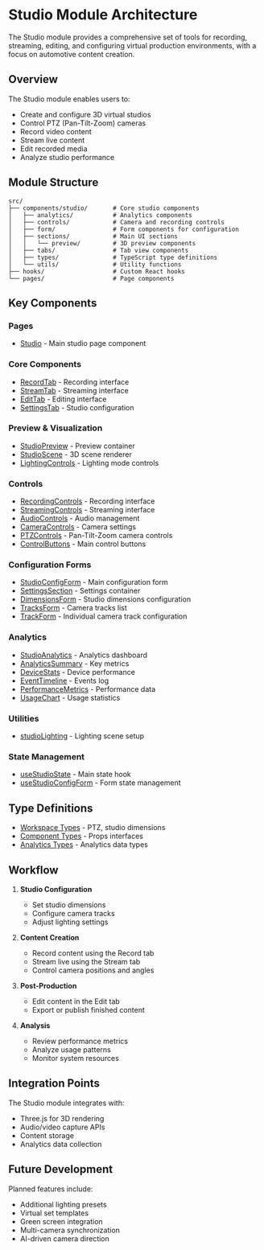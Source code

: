 
# Studio Module Architecture

The Studio module provides a comprehensive set of tools for recording, streaming, editing, and configuring virtual production environments, with a focus on automotive content creation.

## Overview

The Studio module enables users to:
- Create and configure 3D virtual studios
- Control PTZ (Pan-Tilt-Zoom) cameras
- Record video content
- Stream live content
- Edit recorded media
- Analyze studio performance

## Module Structure

```
src/
├── components/studio/       # Core studio components
│   ├── analytics/           # Analytics components
│   ├── controls/            # Camera and recording controls
│   ├── form/                # Form components for configuration
│   ├── sections/            # Main UI sections
│   │   └── preview/         # 3D preview components
│   ├── tabs/                # Tab view components
│   ├── types/               # TypeScript type definitions
│   └── utils/               # Utility functions
├── hooks/                   # Custom React hooks
└── pages/                   # Page components
```

## Key Components

### Pages
- [Studio](../src/pages/Studio.tsx) - Main studio page component

### Core Components
- [RecordTab](../src/components/studio/tabs/RecordTab.tsx) - Recording interface
- [StreamTab](../src/components/studio/tabs/StreamTab.tsx) - Streaming interface
- [EditTab](../src/components/studio/tabs/EditTab.tsx) - Editing interface
- [SettingsTab](../src/components/studio/tabs/SettingsTab.tsx) - Studio configuration

### Preview & Visualization
- [StudioPreview](../src/components/studio/sections/PreviewSection.tsx) - Preview container
- [StudioScene](../src/components/studio/sections/preview/StudioScene.tsx) - 3D scene renderer
- [LightingControls](../src/components/studio/sections/preview/LightingControls.tsx) - Lighting mode controls

### Controls
- [RecordingControls](../src/components/studio/controls/RecordingControls.tsx) - Recording interface
- [StreamingControls](../src/components/studio/controls/StreamingControls.tsx) - Streaming interface
- [AudioControls](../src/components/studio/controls/AudioControls.tsx) - Audio management
- [CameraControls](../src/components/studio/controls/CameraControls.tsx) - Camera settings
- [PTZControls](../src/components/studio/controls/PTZControls.tsx) - Pan-Tilt-Zoom camera controls
- [ControlButtons](../src/components/studio/sections/ControlButtons.tsx) - Main control buttons

### Configuration Forms
- [StudioConfigForm](../src/components/studio/StudioConfigForm.tsx) - Main configuration form
- [SettingsSection](../src/components/studio/sections/SettingsSection.tsx) - Settings container
- [DimensionsForm](../src/components/studio/form/DimensionsForm.tsx) - Studio dimensions configuration
- [TracksForm](../src/components/studio/form/TracksForm.tsx) - Camera tracks list
- [TrackForm](../src/components/studio/form/TrackForm.tsx) - Individual camera track configuration

### Analytics
- [StudioAnalytics](../src/components/studio/analytics/StudioAnalytics.tsx) - Analytics dashboard
- [AnalyticsSummary](../src/components/studio/analytics/AnalyticsSummary.tsx) - Key metrics
- [DeviceStats](../src/components/studio/analytics/DeviceStats.tsx) - Device performance
- [EventTimeline](../src/components/studio/analytics/EventTimeline.tsx) - Events log
- [PerformanceMetrics](../src/components/studio/analytics/PerformanceMetrics.tsx) - Performance data
- [UsageChart](../src/components/studio/analytics/UsageChart.tsx) - Usage statistics

### Utilities
- [studioLighting](../src/components/studio/utils/studioLighting.ts) - Lighting scene setup

### State Management
- [useStudioState](../src/hooks/useStudioState.ts) - Main state hook
- [useStudioConfigForm](../src/components/studio/form/useStudioConfigForm.ts) - Form state management

## Type Definitions

- [Workspace Types](../src/components/studio/types/workspace.ts) - PTZ, studio dimensions
- [Component Types](../src/components/studio/types/componentTypes.ts) - Props interfaces
- [Analytics Types](../src/components/studio/types/analyticsTypes.ts) - Analytics data types

## Workflow

1. **Studio Configuration**
   - Set studio dimensions
   - Configure camera tracks
   - Adjust lighting settings

2. **Content Creation**
   - Record content using the Record tab
   - Stream live using the Stream tab
   - Control camera positions and angles

3. **Post-Production**
   - Edit content in the Edit tab
   - Export or publish finished content

4. **Analysis**
   - Review performance metrics
   - Analyze usage patterns
   - Monitor system resources

## Integration Points

The Studio module integrates with:
- Three.js for 3D rendering
- Audio/video capture APIs
- Content storage
- Analytics data collection

## Future Development

Planned features include:
- Additional lighting presets
- Virtual set templates
- Green screen integration
- Multi-camera synchronization
- AI-driven camera direction
